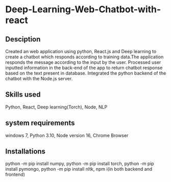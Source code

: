 # Deep-Learning-Web-Chatbot-with-react
## Desciption
Created an web application using python, React.js and Deep learning to create a chatbot which responds according to
training data.The application responds the message according to the input by the user.
Processed user inputted information in the back-end of the app to return chatbot response based on the text present in
database.
Integrated the python backend of the chatbot with the Node.js server.


## Skills used
Python, React, Deep learning(Torch), Node, NLP


## system requirements
windows 7,
Python 3.10,
Node version 16,
Chrome Browser

## Installations
python -m pip install numpy,
python -m pip install torch,
python -m pip install pymongo,
python -m pip install nltk,
npm i(in both backend and frontend)
